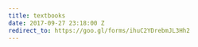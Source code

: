 ```yaml
---
title: textbooks
date: 2017-09-27 23:18:00 Z
redirect_to: https://goo.gl/forms/ihuC2YDrebmJL3Hh2
---
```


